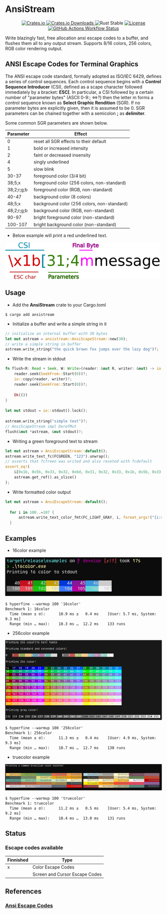 # AnsiStream

<p align="center">
  <a href="https://crates.io/crates/ansistream">
    <img src="https://img.shields.io/crates/v/ansistream.svg" alt="Crates.io"/>
  </a>
  <a href="https://crates.io/crates/ansistream">
    <img src="https://img.shields.io/crates/d/ansistream" alt="Crates.io Downloads"/>
  </a>
  <img src="https://img.shields.io/badge/rust-stable-orange" alt="Rust Stable"/>
  <a href="https://opensource.org/licenses/MIT">
    <img src="https://img.shields.io/crates/l/ansistream.svg" alt="License"/>
  </a>
  <a href="https://github.com/jgardona/ansistream/actions/workflows/rust.yml">
    <img src="https://github.com/jgardona/ansistream/actions/workflows/rust.yml/badge.svg" alt="GitHub Actions Workflow Status"/>
  </a>
</p>

Write blazingly fast, free allocation ansi escape codes to a buffer, and flushes them all to any output stream. Supports 8/16 colors, 256 colors, RGB color rendering output.

## ANSI Escape Codes for Terminal Graphics
The ANSI escape code standard, formally adopted as ISO/IEC 6429, defines a series of control sequences.
Each control sequence begins with a **Control Sequence Introducer** (CSI), defined as a scape character
followed immediately by a bracket: **ESC[**. In particular, a CSI followed by a certain number of "parameter bytes"
(ASCII 0-9:; <=>?) then the letter m forms a control sequence known as **Select Graphic Rendition** (SGR). If no
parameter bytes are explicitly given, then it is assumed to be 0. SGR parameters can be chained together with a semicolon **;**
as **delimiter**.

Some common SGR parameters are shown below.

|Parameter | Effect|
|- | -|
|0 | reset all SGR effects to their default|
|1 | bold or increased intensity|
|2 | faint or decreased insensity|
|4 | singly underlined|
|5 | slow blink|
|30-37 | foreground color (3/4 bit)|
|38;5;x | foreground color (256 colors, non-standard)|
|38;2;r;g;b | foreground color (RGB, non-standard)|
|40-47 | background color (8 colors)|
|48;5;x | background color (256 colors, non-standard)|
|48;2;r;g;b | background color (RGB, non-standard)|
|90-97 | bright foreground color (non-standard)|
|100-107 | bright background color (non-standard)|



* Below example will print a red underlined text.

![sgi](images/asciimessage.png)

## Usage

* Add the **AnsiStream** crate to your Cargo.toml

```
$ cargo add ansistream
```

* Initialize a buffer and write a simple string in it

```rust
// initialize an internal buffer with 30 bytes
let mut astream = ansistream::AnsiScapeStream::new(30);
// write a simple string in buffer
astream.write_string("the quick brown fox jumps over the lazy dog")?;
```

* Write the stream in stdout

```rust
fn flush<R: Read + Seek, W: Write>(reader: &mut R, writer: &mut) -> io::Result<()> {
    reader.seek(SeekFrom::Start(0))?;
    io::copy(reader, writer)?;
    reader.seek(SeekFrom::Start(0))?;

    Ok(())
}

let mut stdout = io::stdout().lock();

astream.write_string("simple text")?;
// AnsiScapeStream impl DerefMut
flush(&mut *astream, &mut stdout)?;
```

* Writing a green foreground text to stream

```rust
let mut astream = AnsiEscapeStream::default();
astream.write_text_fc(FCGREEN, "123").unwrap();
// asserts that fcfreen was writed and also reseted with fcdefault
assert_eq!(
    &[0x1b, 0x5b, 0x33, 0x32, 0x6d, 0x31, 0x32, 0x33, 0x1b, 0x5b, 0x33, 0x39, 0x6d],
    astream.get_ref().as_slice()
);
```

* Write formatted color output

```rust
let mut astream = AnsiEscapeStream::default();

  for i in 100..=107 {
      astream.write_text_color_fmt(FC_LIGHT_GRAY, i, format_args!("{i:>5} "))?;
  }
```

## Examples

* 16color example

![256color](images/16color.png)

```
$ hyperfine --warmup 100 '16color'
Benchmark 1: 16color
  Time (mean ± σ):      10.9 ms ±   0.4 ms    [User: 5.7 ms, System: 9.3 ms]
  Range (min … max):    10.3 ms …  12.2 ms    133 runs
```

* 256color example

![256color](images/256color.png)

```
$ hyperfine --warmup 100 '256color'
Benchmark 1: 256color
  Time (mean ± σ):      11.3 ms ±   0.4 ms    [User: 4.9 ms, System: 9.3 ms]
  Range (min … max):    10.7 ms …  12.7 ms    130 runs
```

* truecolor example

![truecolor](images/truecolor.png)

```
$ hyperfine --warmup 100 'truecolor'
Benchmark 1: truecolor
  Time (mean ± σ):      11.2 ms ±   0.5 ms    [User: 5.4 ms, System: 9.2 ms]
  Range (min … max):    10.4 ms …  13.0 ms    131 runs
```
## Status

 ### Escape codes available

|Finnished | Type|
|- | -|
|x | Color Escape Codes|
| | Screen and Cursor Escape Codes|

## References

### [Ansi Escape Codes](https://en.wikipedia.org/wiki/ANSI_escape_code)
